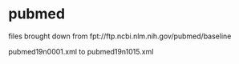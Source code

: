 # pubmed

files brought down from fpt://ftp.ncbi.nlm.nih.gov/pubmed/baseline

pubmed19n0001.xml to pubmed19n1015.xml 
